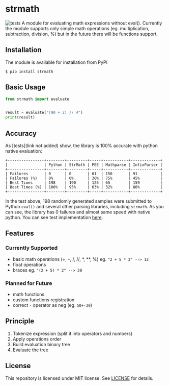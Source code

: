# strmath

![tests](.github/workflows/test.yml/badge.svg)
A module for evaluating math expressions without eval(). Currently the module supports only simple math operations (eg.
multiplication, subtraction, division, %) but in the future there will be functions support.

## Installation
The module is available for installation from PyPI
```shell
$ pip install strmath
```

## Basic Usage
```python
from strmath import evaluate


result = evaluate("(90 + 2) // 4")
print(result)
```

## Accuracy
As [tests](link not added) <!-- TODO add link --> show, the library is 100% accurate with python native evaluation:
```
+----------------+--------+---------+-----+-----------+-------------+
|                | Python | StrMath | PEE | Mathparse | InfixParser |
+----------------+--------+---------+-----+-----------+-------------+
| Failures       | 0      | 0       | 61  | 150       | 91          |
| Failures (%)   | 0%     | 0%      | 30% | 75%       | 45%         |
| Best Times     | 198    | 190     | 126 | 65        | 159         |
| Best Times (%) | 100%   | 95%     | 63% | 32%       | 80%         |
+----------------+--------+---------+-----+-----------+-------------+
```
In the test above, 198 randomly generated samples were submitted to Python `eval()` and several other parsing libraries, including `strmath`. 
As you can see, the library has 0 failures and almost same speed with native python. You can see test implementation [here](tests/test_expressions.py).

## Features
### Currently Supported
- basic math operations (+, -, /, //, *, **, %) eg. `"2 + 5 * 2" --> 12`
- float operations
- braces eg. `"(2 + 5) * 2" --> 20`

### Planned for Future
- math functions
- custom functions registration
- correct `-` operator as neg (eg. `50+-30`)

## Principle
1. Tokenize expression (split it into operators and numbers)
2. Apply operations order
3. Build evaluation binary tree
4. Evaluate the tree

## License
This repository is licensed under MIT license. See [LICENSE](LICENSE) for details.
